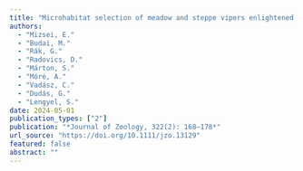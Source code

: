 ```yaml
---
title: "Microhabitat selection of meadow and steppe vipers enlightened by digital photography and image processing to describe grassland vegetation structure"
authors:
  - "Mizsei, E."
  - "Budai, M."
  - "Rák, G."
  - "Radovics, D."
  - "Márton, S."
  - "Móré, A."
  - "Vadász, C."
  - "Dudás, G."
  - "Lengyel, S."
date: 2024-05-01
publication_types: ["2"]
publication: "*Journal of Zoology, 322(2): 168–178*"
url_source: "https://doi.org/10.1111/jzo.13129"
featured: false
abstract: ""
---
```

